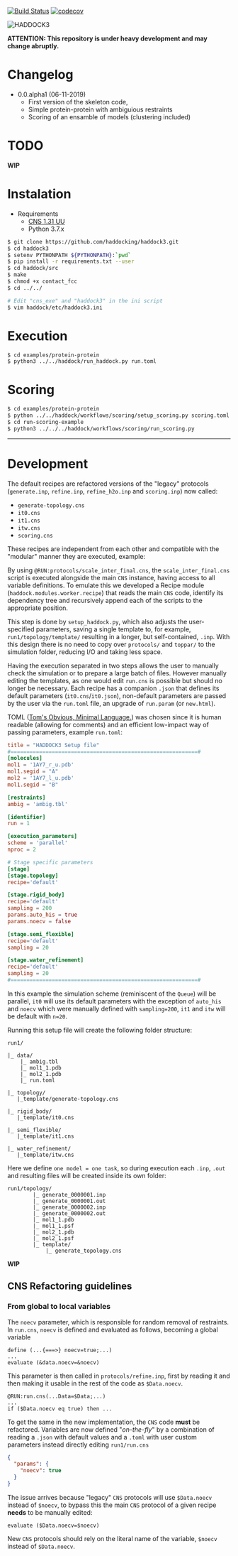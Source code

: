 [![Build Status](http://alembick.science.uu.nl:8080/buildStatus/icon?job=haddock3%2Fmaster)](http://alembick.science.uu.nl:8080/job/haddock3/job/master/)
[![codecov](https://codecov.io/gh/haddocking/haddock3/branch/master/graph/badge.svg?token=K2UshyxoRu)](https://codecov.io/gh/haddocking/haddock3)

![HADDOCK3](docs/media/HADDOCK3-logo.png)


**ATTENTION: This repository is under heavy development and may change abruptly.**

# Changelog

* 0.0.alpha1 (06-11-2019)
    * First version of the skeleton code, 
    * Simple protein-protein with ambiguious restraints
    * Scoring of an ensamble of models (clustering included)

# TODO

**WIP**

# Instalation

* Requirements
    * [CNS 1.31 UU](https://surfdrive.surf.nl/files/index.php/apps/files/?dir=/Shared/HADDOCK/CNS&fileid=5041663829)
    * Python 3.7.x

```bash
$ git clone https://github.com/haddocking/haddock3.git
$ cd haddock3
$ setenv PYTHONPATH ${PYTHONPATH}:`pwd`
$ pip install -r requirements.txt --user
$ cd haddock/src
$ make
$ chmod +x contact_fcc
$ cd ../../

# Edit "cns_exe" and "haddock3" in the ini script
$ vim haddock/etc/haddock3.ini
```

# Execution

```bash
$ cd examples/protein-protein
$ python3 ../../haddock/run_haddock.py run.toml
```

# Scoring

```bash
$ cd examples/protein-protein
$ python ../../haddock/workflows/scoring/setup_scoring.py scoring.toml
$ cd run-scoring-example
$ python3 ../../../haddock/workflows/scoring/run_scoring.py
```


***
# Development

The default recipes are refactored versions of the "legacy" 
protocols (`generate.inp`, `refine.inp`, `refine_h2o.inp` and `scoring.inp`) now called: 

   * `generate-topology.cns`
   * `it0.cns`
   * `it1.cns`
   * `itw.cns`
   * `scoring.cns`

These recipes are independent from each other and compatible with the "modular" manner they are executed, 
example: 

By using `@RUN:protocols/scale_inter_final.cns`, the `scale_inter_final.cns` script is executed alongside the main 
`CNS` instance, having access to all variable definitions. To emulate this we developed a Recipe module 
(`haddock.modules.worker.recipe`) that reads the main `CNS` code, identify its dependency tree and recursively append
 each of the scripts to the appropriate position. 
 
 This step is done by `setup_haddock.py`, which also adjusts the user-specified parameters, saving a single template 
  to, for example, `run1/topology/template/` resulting in a longer, but self-contained, `.inp`. With this design 
  there is no need to copy over `protocols/` and `toppar/` to the simulation folder, reducing I/O and taking less space.

Having the execution separated in two steps allows the user to manually check the simulation or to prepare a large 
batch of files. However manually editing the templates, as one would edit `run.cns` is possible but should no longer be 
necessary. Each recipe has a companion `.json` that defines its default parameters (`it0.cns`/`it0.json`), 
non-default parameters are passed by the user via the `run.toml` file, an upgrade of `run.param` (or `new.html`).

 TOML ([Tom's Obvious, Minimal Language.](https://github.com/toml-lang/toml])) was chosen since it is human readable 
 (allowing for comments) and an efficient low-impact way of passing parameters, example `run.toml`:
 
```toml
title = "HADDOCK3 Setup file"
#===========================================================#
[molecules]
mol1 = '1AY7_r_u.pdb'
mol1.segid = "A"
mol2 = '1AY7_l_u.pdb'
mol1.segid = "B"

[restraints]
ambig = 'ambig.tbl'

[identifier]
run = 1

[execution_parameters]
scheme = 'parallel'
nproc = 2

# Stage specific parameters
[stage]
[stage.topology]
recipe='default'

[stage.rigid_body]
recipe='default'
sampling = 200
params.auto_his = true
params.noecv = false

[stage.semi_flexible]
recipe='default'
sampling = 20

[stage.water_refinement]
recipe='default'
sampling = 20
#===========================================================#
```

In this example the simulation scheme (reminiscent of the `Queue`) will be parallel, `it0` will use its default 
parameters with the exception of `auto_his` and `noecv` which were manually defined with `sampling=200`, `it1` and 
`itw` will be default with `n=20`.

Running this setup file will create the following folder structure:

```
run1/

|_ data/
    |_ ambig.tbl
    |_ mol1_1.pdb
    |_ mol2_1.pdb
    |_ run.toml
    
|_ topology/
   |_template/generate-topology.cns
   
|_ rigid_body/
   |_template/it0.cns
   
|_ semi_flexible/
   |_template/it1.cns
   
|_ water_refinement/
   |_template/itw.cns
```

Here we define `one model = one task`, so during execution each `.inp`, `.out` and resulting files will be created 
inside its own folder:

```
run1/topology/
        |_ generate_0000001.inp
        |_ generate_0000001.out
        |_ generate_0000002.inp
        |_ generate_0000002.out
        |_ mol1_1.pdb
        |_ mol1_1.psf
        |_ mol2_1.pdb
        |_ mol2_1.psf
        |_ template/
            |_ generate_topology.cns

```


**WIP**

## CNS Refactoring guidelines

### From global to local variables


The `noecv` parameter, which is responsible for random removal of restraints. In `run.cns`, `noecv` is 
defined and evaluated as follows, becoming a global variable

```
define (...{===>} noecv=true;...)
...
evaluate (&data.noecv=&noecv)
```

This parameter is then called in `protocols/refine.inp`, first by reading it and then making it usable in the rest of 
the code as 
`$Data.noecv`.

```
@RUN:run.cns(...Data=$Data;...)
...
if ($Data.noecv eq true) then ...
```

To get the same in the new implementation, the `CNS` code **must** be refactored. Variables are now defined 
"*on-the-fly*" by a combination of reading a `.json` with default values and a `.toml` with user custom parameters 
instead directly editing `run1/run.cns`

```json
{
  "params": {
    "noecv": true
  }
}
```

The issue arrives because "legacy" `CNS` protocols will use `$Data.noecv` instead of `$noecv`, to bypass this the 
main `CNS` protocol of a given recipe **needs** to be manually edited:
```
evaluate ($Data.noecv=$noecv)
```

New `CNS` protocols should rely on the literal name of the variable, `$noecv` instead of `$Data.noecv`.
